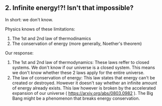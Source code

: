 ## 2. Infinite energy!?! Isn't that impossible?

In short: we don't know. 

Physics knows of these limitations:

1. The 1st and 2nd law of thermodinamics
2. The conservation of energy (more generally, Noether's theorem)

Our response:
1. The 1st and 2nd law of thermodynamics: These laws reffer to closed systems. We don't know if our universe is a closed system. This means we don't know whether these 2 laws apply for the entire universe.
2. The law of conservation of energy: This law states that energy can't be created or destroyed. However it doesn't say whether an infinite amount of energy already exists. This law however is broken by the accelerated expansion of our universe ( https://arxiv.org/abs/0803.0982 ). The Big Bang might be a phenomenon that breaks energy conservation.
